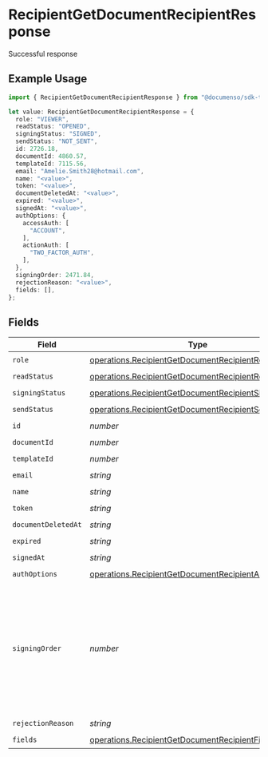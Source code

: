 # RecipientGetDocumentRecipientResponse

Successful response

## Example Usage

```typescript
import { RecipientGetDocumentRecipientResponse } from "@documenso/sdk-typescript/models/operations";

let value: RecipientGetDocumentRecipientResponse = {
  role: "VIEWER",
  readStatus: "OPENED",
  signingStatus: "SIGNED",
  sendStatus: "NOT_SENT",
  id: 2726.18,
  documentId: 4860.57,
  templateId: 7115.56,
  email: "Amelie.Smith28@hotmail.com",
  name: "<value>",
  token: "<value>",
  documentDeletedAt: "<value>",
  expired: "<value>",
  signedAt: "<value>",
  authOptions: {
    accessAuth: [
      "ACCOUNT",
    ],
    actionAuth: [
      "TWO_FACTOR_AUTH",
    ],
  },
  signingOrder: 2471.84,
  rejectionReason: "<value>",
  fields: [],
};
```

## Fields

| Field                                                                                                                          | Type                                                                                                                           | Required                                                                                                                       | Description                                                                                                                    |
| ------------------------------------------------------------------------------------------------------------------------------ | ------------------------------------------------------------------------------------------------------------------------------ | ------------------------------------------------------------------------------------------------------------------------------ | ------------------------------------------------------------------------------------------------------------------------------ |
| `role`                                                                                                                         | [operations.RecipientGetDocumentRecipientRole](../../models/operations/recipientgetdocumentrecipientrole.md)                   | :heavy_check_mark:                                                                                                             | N/A                                                                                                                            |
| `readStatus`                                                                                                                   | [operations.RecipientGetDocumentRecipientReadStatus](../../models/operations/recipientgetdocumentrecipientreadstatus.md)       | :heavy_check_mark:                                                                                                             | N/A                                                                                                                            |
| `signingStatus`                                                                                                                | [operations.RecipientGetDocumentRecipientSigningStatus](../../models/operations/recipientgetdocumentrecipientsigningstatus.md) | :heavy_check_mark:                                                                                                             | N/A                                                                                                                            |
| `sendStatus`                                                                                                                   | [operations.RecipientGetDocumentRecipientSendStatus](../../models/operations/recipientgetdocumentrecipientsendstatus.md)       | :heavy_check_mark:                                                                                                             | N/A                                                                                                                            |
| `id`                                                                                                                           | *number*                                                                                                                       | :heavy_check_mark:                                                                                                             | N/A                                                                                                                            |
| `documentId`                                                                                                                   | *number*                                                                                                                       | :heavy_check_mark:                                                                                                             | N/A                                                                                                                            |
| `templateId`                                                                                                                   | *number*                                                                                                                       | :heavy_check_mark:                                                                                                             | N/A                                                                                                                            |
| `email`                                                                                                                        | *string*                                                                                                                       | :heavy_check_mark:                                                                                                             | N/A                                                                                                                            |
| `name`                                                                                                                         | *string*                                                                                                                       | :heavy_check_mark:                                                                                                             | N/A                                                                                                                            |
| `token`                                                                                                                        | *string*                                                                                                                       | :heavy_check_mark:                                                                                                             | N/A                                                                                                                            |
| `documentDeletedAt`                                                                                                            | *string*                                                                                                                       | :heavy_check_mark:                                                                                                             | N/A                                                                                                                            |
| `expired`                                                                                                                      | *string*                                                                                                                       | :heavy_check_mark:                                                                                                             | N/A                                                                                                                            |
| `signedAt`                                                                                                                     | *string*                                                                                                                       | :heavy_check_mark:                                                                                                             | N/A                                                                                                                            |
| `authOptions`                                                                                                                  | [operations.RecipientGetDocumentRecipientAuthOptions](../../models/operations/recipientgetdocumentrecipientauthoptions.md)     | :heavy_check_mark:                                                                                                             | N/A                                                                                                                            |
| `signingOrder`                                                                                                                 | *number*                                                                                                                       | :heavy_check_mark:                                                                                                             | The order in which the recipient should sign the document. Only works if the document is set to sequential signing.            |
| `rejectionReason`                                                                                                              | *string*                                                                                                                       | :heavy_check_mark:                                                                                                             | N/A                                                                                                                            |
| `fields`                                                                                                                       | [operations.RecipientGetDocumentRecipientField](../../models/operations/recipientgetdocumentrecipientfield.md)[]               | :heavy_check_mark:                                                                                                             | N/A                                                                                                                            |
